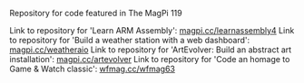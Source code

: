 Repository for code featured in The MagPi 119

Link to repository for 'Learn ARM Assembly': [magpi.cc/learnassembly4](https://magpi.cc/learnassembly4)
Link to repository for 'Build a weather station with a web dashboard': [magpi.cc/weatheraio](https://magpi.cc/weatheraio)
Link to repository for 'ArtEvolver: Build an abstract art installation': [magpi.cc/artevolver](https://magpi.cc/artevolver)
Link to repository for 'Code an homage to Game & Watch classic': [wfmag.cc/wfmag63](https://wfmag.cc/wfmag63)